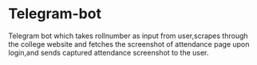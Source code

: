 # Telegram-bot
Telegram bot which takes rollnumber as input from user,scrapes through the college website and 
fetches the screenshot of attendance page upon login,and sends captured attendance screenshot to the user. 
[](https://www.youtube.com/watch?v=st5FKi6L7IY)
